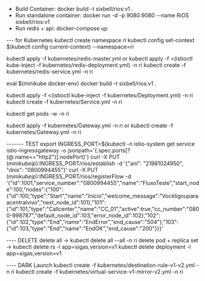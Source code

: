 * Build Container: docker build -t sixbell/rios:v1 .
* Run standalone container: docker run -d -p 9080:9080 --name RiOS  sixbell/rios:v1
* Run redis + api: docker-compose up

--- for Kubernetes
kubectl create namespace ri
kubectl config set-context $(kubectl config current-context) --namespace=ri

kubectl apply -f kubernetes/redis-master.yml 
or
kubectl apply -f <(istioctl kube-inject -f kubernetes/redis-deployment.yml) -n ri
kubectl create -f kubernetes/redis-service.yml -n ri


eval $(minikube docker-env)
docker build -t sixbell/rios:v1 .

kubectl apply -f <(istioctl kube-inject -f kubernetes/Deployment.yml) -n ri
kubectl create -f kubernetes/Service.yml -n ri


kubectl get pods -w -n ri


kubectl apply -f kubernetes/Gateway.yml -n ri
or
kubectl create -f kubernetes/Gateway.yml -n ri

------- TEST 
export INGRESS_PORT=$(kubectl -n istio-system get service istio-ingressgateway -o jsonpath='{.spec.ports[?(@.name=="http2")].nodePort}')
curl -X PUT $(minikube ip):$INGRESS_PORT/rios/establish -d '{"ani": "21981024950", "dnis": "0800994455"}'
curl -X PUT $(minikube ip):$INGRESS_PORT/rios/registerFlow -d '{"id":1001,"service_number":"0800994455","name":"FluxoTeste","start_node":100,"nodes":{"100":{"id":100,"type":"Start","name":"Início","welcome_message":"Vocêligouparaacentralvivo","next_node_id":101},"101":{"id":101,"type":"Callcenter","name":"CC_01","active":true,"cc_number":"0800-998787","default_node_id":103,"error_node_id":102},"102":{"id":102,"type":"End","name":"EndError","end_cause":"504"},"103":{"id":103,"type":"End","name":"EndOK","end_cause":"200"}}}'


---- DELETE
delete all -> kubectl delete all --all -n ri
delete pod + replica set -> kubectl delete rs -l app=sigas,version=v1
                            kubectl delete deployment -l app=sigas,version=v1   

---- DARK Launch
kubectl create -f kubernetes/destination-rule-v1-v2.yml -n ri
kubectl create -f kubernetes/virtual-service-v1-mirror-v2.yml -n ri
